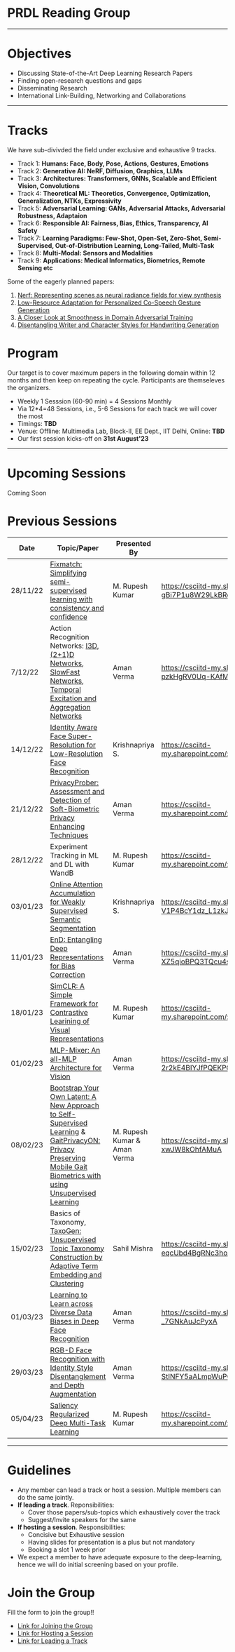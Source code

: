 # PRDL Reading Group

---

# Objectives
* Discussing State-of-the-Art Deep Learning Research Papers
* Finding open-research questions and gaps 
* Disseminating Research
* International Link-Building, Networking and Collaborations

---

# Tracks 
We have sub-divivded the field under exclusive and exhaustive 9 tracks.

* Track 1: **Humans: Face, Body, Pose, Actions, Gestures, Emotions**
* Track 2: **Generative AI: NeRF, Diffusion, Graphics, LLMs**
* Track 3: **Architectures: Transformers, GNNs, Scalable and Efficient Vision, Convolutions**
* Track 4: **Theoretical ML: Theoretics, Convergence, Optimization, Generalization, NTKs, Expressivity**
* Track 5: **Adversarial Learning: GANs, Adversarial Attacks, Adversarial Robustness, Adaptaion**
* Track 6: **Responsible AI: Fairness, Bias, Ethics, Transparency, AI Safety**
* Track 7: **Learning Paradigms: Few-Shot, Open-Set, Zero-Shot, Semi-Supervised, Out-of-Distribution Learning, Long-Tailed, Multi-Task**
* Track 8: **Multi-Modal: Sensors and Modalities**
* Track 9: **Applications: Medical Informatics, Biometrics, Remote Sensing etc**

Some of the eagerly planned papers:
1. [Nerf: Representing scenes as neural radiance fields for view synthesis](https://dl.acm.org/doi/pdf/10.1145/3503250)
2. [Low-Resource Adaptation for Personalized Co-Speech Gesture Generation](https://openaccess.thecvf.com/content/CVPR2022/papers/Ahuja_Low-Resource_Adaptation_for_Personalized_Co-Speech_Gesture_Generation_CVPR_2022_paper.pdf)
3. [A Closer Look at Smoothness in Domain Adversarial Training](https://proceedings.mlr.press/v162/rangwani22a/rangwani22a.pdf)
4. [Disentangling Writer and Character Styles for Handwriting Generation](https://openaccess.thecvf.com/content/CVPR2023/papers/Dai_Disentangling_Writer_and_Character_Styles_for_Handwriting_Generation_CVPR_2023_paper.pdf)

# Program
Our target is to cover maximum papers in the following domain within 12 months and then keep on repeating the cycle. Participants are themseleves the organizers.
* Weekly 1 Sesssion (60-90 min) = 4 Sessions Monthly
* Via 12*4=48 Sessions, i.e., 5-6 Sessions for each track we will cover the most
* Timings: **TBD**
* Venue: Offline: Multimedia Lab, Block-II, EE Dept., IIT Delhi, Online: **TBD** 
* Our first session kicks-off on **31st August'23**

---

# Upcoming Sessions
Coming Soon

# Previous Sessions

| Date | Topic/Paper | Presented By | Link |
| ---- | ----------- | ------------ | ---- |
| 28/11/22 | [Fixmatch: Simplifying semi-supervised learning with consistency and confidence](https://proceedings.neurips.cc/paper/2020/file/06964dce9addb1c5cb5d6e3d9838f733-Paper.pdf) | M. Rupesh Kumar | https://csciitd-my.sharepoint.com/:v:/g/personal/eey217512_iitd_ac_in/EY1qXVyEXxNElvS-7CJkW-gBi7P1u8W29LkBRo8uQxH9_g | 
| 7/12/22 | Action Recognition Networks: [I3D](https://openaccess.thecvf.com/content_cvpr_2017/papers/Carreira_Quo_Vadis_Action_CVPR_2017_paper.pdf), [(2+1)D Networks](https://openaccess.thecvf.com/content_cvpr_2018/papers/Tran_A_Closer_Look_CVPR_2018_paper.pdf), [SlowFast Networks](https://openaccess.thecvf.com/content_ICCV_2019/papers/Feichtenhofer_SlowFast_Networks_for_Video_Recognition_ICCV_2019_paper.pdf), [Temporal Excitation and Aggregation Networks](https://openaccess.thecvf.com/content_CVPR_2020/papers/Li_TEA_Temporal_Excitation_and_Aggregation_for_Action_Recognition_CVPR_2020_paper.pdf)  | Aman Verma | https://csciitd-my.sharepoint.com/:v:/g/personal/eey217512_iitd_ac_in/EfmnQxyY_aFKoe62Fsw1NvwB-pzkHgRV0Uq-KAfMGyMjIg | 
| 14/12/22 | [Identity Aware Face Super-Resolution for Low-Resolution Face Recognition](https://ieeexplore.ieee.org/stamp/stamp.jsp?arnumber=9072532&casa_token=nJnQniy5cZgAAAAA:sUOjFa6SwBzkuzdi9WhZACBp_LdiiUkz-NYtObevwaDiKU2QnxU_x6MYnsEEQo-V9VBp7JH3DWo&tag=1) | Krishnapriya S. | https://csciitd-my.sharepoint.com/:v:/g/personal/eez228213_iitd_ac_in/EW7K7zVZQEVGvrwkFhkmZeEBIYo1T61PV99mJirrr2zZ1A |
| 21/12/22 | [PrivacyProber: Assessment and Detection of Soft-Biometric Privacy Enhancing Techniques](https://arxiv.org/pdf/2211.08864.pdf) | Aman Verma | https://csciitd-my.sharepoint.com/:v:/g/personal/eey227536_iitd_ac_in/EZ8jS867GBhBgFHZMpix284Bu5zsa1GXwf94_3zCnj4Ahw |
| 28/12/22 | Experiment Tracking in ML and DL with WandB| M. Rupesh Kumar| https://csciitd-my.sharepoint.com/:v:/g/personal/eey217512_iitd_ac_in/EUHHWkv03utJlaHV_T0dIzUBKMPnF_VcBG99KkTl_jLhwg |
| 03/01/23 | [Online Attention Accumulation for Weakly Supervised Semantic Segmentation](https://ieeexplore.ieee.org/stamp/stamp.jsp?arnumber=9465740&casa_token=4swVQhjWvykAAAAA:ScEROsy2m4HgucMKCMMu5CBrWxiphsLB0PJQV8s4FYygeaqZMKcNhEHPRICrs0BwnEvdKm-1qrk) | Krishnapriya S. | https://csciitd-my.sharepoint.com/:v:/g/personal/eez228213_iitd_ac_in/ESw-3FvaprlLolM-IQ-V1P4BcY1dz_L1zkJ0n3zsuCXl5w |
| 11/01/23 | [EnD: Entangling Deep Representations for Bias Correction]([https://openaccess.thecvf.com/content/CVPR2021/papers/Tartaglione_EnD_Entangling_and_Disentangling_Deep_Representations_for_Bias_Correction_CVPR_2021_paper.pdf) | Aman Verma | https://csciitd-my.sharepoint.com/:v:/g/personal/eey227536_iitd_ac_in/ETpIq3HVmNBMu3QV-XZ5qioBPQ3TQcu4spNu2RIpYZp1Dg |
| 18/01/23 | [SimCLR: A Simple Framework for Contrastive Learining of Visual Representations](https://dev.icml.cc/media/icml-2020/Slides/6762.pdf) | M. Rupesh Kumar | https://csciitd-my.sharepoint.com/:v:/g/personal/eey217512_iitd_ac_in/ERxANHwbMPVDhOtCXM9TjYsB1uRjFcsEnRxyHlBPqv15bA |
| 01/02/23 | [MLP-Mixer: An all-MLP Architecture for Vision](https://proceedings.neurips.cc/paper/2021/file/cba0a4ee5ccd02fda0fe3f9a3e7b89fe-Paper.pdf) | Aman Verma | https://csciitd-my.sharepoint.com/:v:/g/personal/eey217512_iitd_ac_in/EfLQnY54uxBDtNOr-2r2kE4BIYJfPQEKPOmb-uiCo6TKkw |
| 08/02/23 | [Bootstrap Your Own Latent: A New Approach to Self-Supervised Learning](https://proceedings.neurips.cc/paper_files/paper/2020/file/f3ada80d5c4ee70142b17b8192b2958e-Paper.pdf) & [GaitPrivacyON: Privacy Preserving Mobile Gait Biometrics with using Unsupervised Learning](https://id.elsevier.com/as/authorization.oauth2?platSite=SD%2Fscience&scope=openid%20email%20profile%20els_auth_info%20els_idp_info%20els_idp_analytics_attrs%20urn%3Acom%3Aelsevier%3Aidp%3Apolicy%3Aproduct%3Ainst_assoc&response_type=code&redirect_uri=https%3A%2F%2Fwww.sciencedirect.com%2Fuser%2Fidentity%2Flanding&authType=SINGLE_SIGN_IN&prompt=none&client_id=SDFE-v4&state=retryCounter%3D0%26csrfToken%3Da13147e6-e53d-4e0b-ad4b-bfd3e4cfaeaa%26idpPolicy%3Durn%253Acom%253Aelsevier%253Aidp%253Apolicy%253Aproduct%253Ainst_assoc%26returnUrl%3D%252Fscience%252Farticle%252Fpii%252FS0167865522002264%26prompt%3Dnone%26cid%3Darp-0fa41110-a7a5-4b88-93c2-7d67a384e64b)  | M. Rupesh Kumar & Aman Verma | https://csciitd-my.sharepoint.com/:v:/g/personal/eey217512_iitd_ac_in/ERugcYzexG1Cv6L98xVYa68BcRbrTG6H-xwJW8kOhfAMuA |
| 15/02/23 | Basics of Taxonomy, [TaxoGen: Unsupervised Topic Taxonomy Construction by Adaptive Term Embedding and Clustering](https://dl.acm.org/doi/pdf/10.1145/3219819.3220064) | Sahil Mishra | https://csciitd-my.sharepoint.com/:v:/g/personal/eey227536_iitd_ac_in/EUwbaYdY5ihGv3w-eqcUbd4BgRNc3hoAutHDz7w62-eNLw |
| 01/03/23 | [Learning to Learn across Diverse Data Biases in Deep Face Recognition](https://openaccess.thecvf.com/content/CVPR2022/papers/Liu_Learning_To_Learn_Across_Diverse_Data_Biases_in_Deep_Face_CVPR_2022_paper.pdf) | Aman Verma | https://csciitd-my.sharepoint.com/:v:/g/personal/eey227536_iitd_ac_in/EbiboMnUPyZDmpSaqHkWzokBekmnMhiw-_7GNkAuJcPyxA |
| 29/03/23 | [RGB-D Face Recognition with Identity Style Disentanglement and Depth Augmentation](https://ieeexplore.ieee.org/stamp/stamp.jsp?arnumber=10011574) | Aman Verma | https://csciitd-my.sharepoint.com/:v:/g/personal/eey217512_iitd_ac_in/ESiSXffM9X5MsBSjgKaVYH4Bz59-StINFY5aALmpWuPQ_A |
| 05/04/23 | [Saliency Regularized Deep Multi-Task Learning](https://dl.acm.org/doi/pdf/10.1145/3534678.3539442) | M. Rupesh Kumar | https://csciitd-my.sharepoint.com/:v:/g/personal/eey217512_iitd_ac_in/EaXcLmw2hKtOrUMuCjx3qfMB3EaJahGjmEGkYBIna3WYPg |

---

# Guidelines
* Any member can lead a track or host a session. Multiple members can do the same jointly.
* **If leading a track**. Reponsibilities:
    * Cover those papers/sub-topics which exhaustively cover the track
    * Suggest/Invite speakers for the same
* **If hosting a session**. Responsibilities:
     * Concisive but Exhaustive session
     * Having slides for presentation is a plus but not mandatory
     * Booking a slot 1 week prior
* We expect a member to have adequate exposure to the deep-learning, hence we will do initial screening based on your profile.

# Join the Group
Fill the form to join the group!!
* [Link for Joining the Group](https://forms.gle/eMz9DW8YNzw2ehvDA)
* [Link for Hosting a Session](https://forms.gle/MKKjTc2ETNnWF9SM6)
* [Link for Leading a Track](https://forms.gle/NCQpaZYDQohifbo29)

